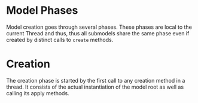 Model Phases
============

Model creation goes through several phases. These phases are local to the current Thread and thus, thus all submodels share the same phase even if created by distinct calls to `create` methods.

# Creation

The creation phase is started by the first call to any creation method in a thread. It consists of the actual instantiation of the model root as well as calling its apply methods.

